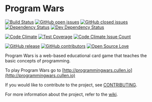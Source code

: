 # Program Wars
[![Build Status](https://travis-ci.org/johnanvik/program-wars.svg?branch=master)](https://travis-ci.org/johnanvik/program-wars)
[![GitHub open issues](https://img.shields.io/github/issues-raw/johnanvik/program-wars.svg)](https://github.com/johnanvik/program-wars/issues)
[![GitHub closed issues](https://img.shields.io/github/issues-closed-raw/johnanvik/program-wars.svg)](https://github.com/johnanvik/program-wars/issues)
[![Dependency Status](https://david-dm.org/johnanvik/badges.svg)](https://david-dm.org/johnanvik/badges)
[![Dev Dependency Status](https://david-dm.org/johnanvik/program-wars/badges/dev-status.svg)](https://david-dm.org/johnanvik/program-wars//badges#info=devDependencies)

[![Code Climate](https://codeclimate.com/github/johnanvik/program-wars/badges/gpa.svg)](https://codeclimate.com/github/johnanvik/program-wars)
[![Test Coverage](https://codeclimate.com/github/johnanvik/program-wars/badges/coverage.svg)](https://codeclimate.com/github/johnanvik/program-wars/coverage)
[![Code Climate Issue Count](https://codeclimate.com/github/johnanvik/program-wars/badges/issue_count.svg)](https://codeclimate.com/github/johnanvik/program-wars/issues)

[![GitHub release](https://img.shields.io/github/release/johnanvik/program-wars.svg)](https://github.com/johnanvik/program-wars/releases/latest)
[![GitHub contributors](https://img.shields.io/github/contributors/johnanvik/program-wars.svg)](https://github.com/johnanvik/program-wars/graphs/contributors)
[![Open Source Love](https://badges.frapsoft.com/os/gpl/gpl.svg?v=102)](https://github.com/johnanvik/open-source-badge/)

Program Wars is a web-based educational card game that teaches the basic concepts of programming.

To play Program Wars go to [http://programmingwars.cullen.io](http://programmingwars.cullen.io)

If you would like to contribute to the project, see [CONTRIBUTING](CONTRIBUTING.md).

For more information about the project, refer to the [wiki](https://github.com/johnanvik/program-wars/wiki).
